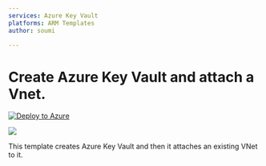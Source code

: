 ```yaml
---
services: Azure Key Vault
platforms: ARM Templates
author: soumi

---
```


# Create Azure Key Vault and attach a Vnet.

[![Deploy to Azure](https://azuredeploy.net/deploybutton.svg)](https://deploy.azure.com/?repository=https://github.com/souravind2ms/ARMTemplates/tree/master/KeyVaultVnetIntegration/KeyVaultVnetIntegration?ptmpl=azuredeploy.parameters.json)

<a href="http://armviz.io/#/?load=https%3A%2F%2Fraw.githubusercontent.com%2Fsouravind2ms%2FARMTemplates%2Ftree%2Fmaster%2FKeyVaultVnetIntegration%2FKeyVaultVnetIntegration%2Fazuredeploy.json" target="_blank">
    <img src="http://armviz.io/visualizebutton.png"/>
</a>

This template creates Azure Key Vault and then it attaches an existing VNet to it.